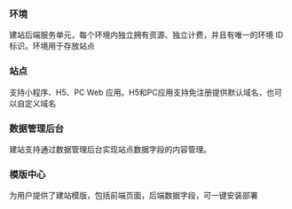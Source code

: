 ### 环境
建站后端服务单元，每个环境内独立拥有资源、独立计费，并且有唯一的环境 ID 标识。环境用于存放站点   

### 站点
支持小程序、H5、PC Web 应用。H5和PC应用支持免注册提供默认域名，也可以自定义域名

### 数据管理后台
建站支持通过数据管理后台实现站点数据字段的内容管理。

### 模版中心
为用户提供了建站模版，包括前端页面，后端数据字段，可一键安装部署
